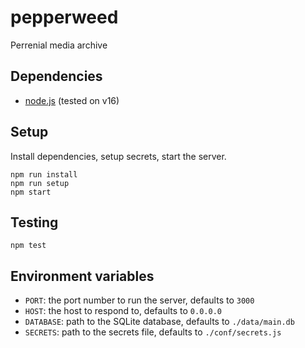 # pepperweed

Perrenial media archive

## Dependencies

* [node.js](https://nodejs.org/) (tested on v16)

## Setup

Install dependencies, setup secrets, start the server.

```
npm run install
npm run setup
npm start
```

## Testing

```
npm test
```

## Environment variables

* `PORT`: the port number to run the server, defaults to `3000`
* `HOST`: the host to respond to, defaults to `0.0.0.0`
* `DATABASE`: path to the SQLite database, defaults to `./data/main.db`
* `SECRETS`: path to the secrets file, defaults to `./conf/secrets.js`
